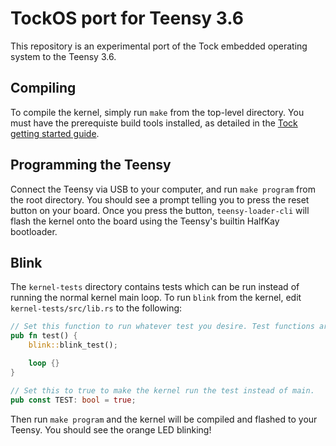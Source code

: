 # TockOS port for Teensy 3.6

This repository is an experimental port of the Tock embedded operating system to
the Teensy 3.6.

## Compiling

To compile the kernel, simply run `make` from the top-level directory. You must
have the prerequiste build tools installed, as detailed in the
[Tock getting started guide](https://github.com/helena-project/tock/blob/master/doc/Getting_Started.md).

## Programming the Teensy

Connect the Teensy via USB to your computer, and run `make program` from the
root directory. You should see a prompt telling you to press the reset button on
your board. Once you press the button, `teensy-loader-cli` will flash the kernel
onto the board using the Teensy's builtin HalfKay bootloader.

## Blink

The `kernel-tests` directory contains tests which can be run instead of running
the normal kernel main loop. To run `blink` from the kernel, edit
`kernel-tests/src/lib.rs` to the following:

```rust
// Set this function to run whatever test you desire. Test functions are named XXX_test by convention.
pub fn test() {
    blink::blink_test();

    loop {}
}

// Set this to true to make the kernel run the test instead of main.
pub const TEST: bool = true;
```

Then run `make program` and the kernel will be compiled and flashed to your
Teensy. You should see the orange LED blinking!

